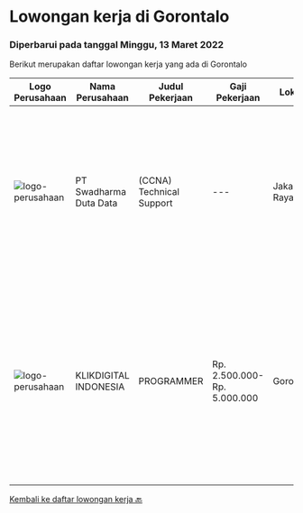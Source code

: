 
  # Lowongan kerja di Gorontalo

  ### Diperbarui pada tanggal Minggu, 13 Maret 2022

  Berikut merupakan daftar lowongan kerja yang ada di Gorontalo

  |Logo Perusahaan | Nama Perusahaan | Judul Pekerjaan | Gaji Pekerjaan | Lokasi | Deskripsi | Tanggal diunggah | Pranala |
  | -------------- | --------------- | --------------- | --------- | --------- | -------------- | ------- | ----------- |
  |![logo-perusahaan](https://image-service-cdn.seek.com.au/e55e3708620a7ff5e7da329d1725ee01ed113417/ee4dce1061f3f616224767ad58cb2fc751b8d2dc)|PT Swadharma Duta Data|(CCNA) Technical Support|---|Jakarta Raya|Kualifikasi : D3- S1 bidang Teknik Informatika, Ilmu Komputer Usia 20 - 30 tahun Pengalaman di bidang IT Network 1 - 2 Tahun Menguasai bidang IT...|Jumat, 18 Februari 2022|https://www.jobstreet.co.id/id/job/ccna-technical-support-3795046?token=0~8f03f017-337c-4430-acf8-a8af38b92049&sectionRank=1&jobId=jobstreet-id-job-3795046|
|![logo-perusahaan](https://image-service-cdn.seek.com.au/de38407b1a0125a89b91f68e0021ddc3c4689ef7/ee4dce1061f3f616224767ad58cb2fc751b8d2dc)|KLIKDIGITAL INDONESIA|PROGRAMMER|Rp. 2.500.000-Rp. 5.000.000|Gorontalo|Usia maksimal 35 Tahun Minimal D3 Semua jurusan Pengalaman kerja minimal 1 tahun Bisa bekerja dengan tim Memahami Node JS atau Electron Memahami alur...|Selasa, 15 Februari 2022|https://www.jobstreet.co.id/id/job/programmer-3791115?token=0~8f03f017-337c-4430-acf8-a8af38b92049&sectionRank=2&jobId=jobstreet-id-job-3791115|


  [Kembali ke daftar lowongan kerja 🔙](../README.md#daftar-lowongan-kerja)
  
